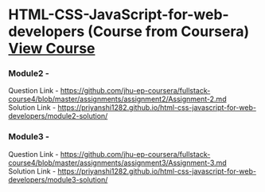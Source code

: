 # HTML-CSS-JavaScript-for-web-developers (Course from Coursera) <a href="https://www.coursera.org/learn/html-css-javascript-for-web-developers">View Course</a>
### Module2 -
Question Link - https://github.com/jhu-ep-coursera/fullstack-course4/blob/master/assignments/assignment2/Assignment-2.md <br>
Solution Link - https://priyanshi1282.github.io/html-css-javascript-for-web-developers/module2-solution/
### Module3 -
Question Link - https://github.com/jhu-ep-coursera/fullstack-course4/blob/master/assignments/assignment3/Assignment-3.md <br>
Solution Link - https://priyanshi1282.github.io/html-css-javascript-for-web-developers/module3-solution/

